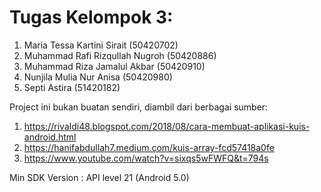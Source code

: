 # Tugas Kelompok 3:
 1. Maria Tessa Kartini Sirait (50420702)
 2. Muhammad Rafi Rizqullah Nugroh (50420886)
 3. Muhammad Riza Jamalul Akbar (50420910)
 4. Nunjila Mulia Nur Anisa (50420980)
 5. Septi Astira (51420182)


 Project ini bukan buatan sendiri, diambil dari berbagai sumber:
1. https://rivaldi48.blogspot.com/2018/08/cara-membuat-aplikasi-kuis-android.html
2. https://hanifabdullah7.medium.com/kuis-array-fcd57418a0fe
3. https://www.youtube.com/watch?v=sixqs5wFWFQ&t=794s

Min SDK Version : API level 21 (Android 5.0)
